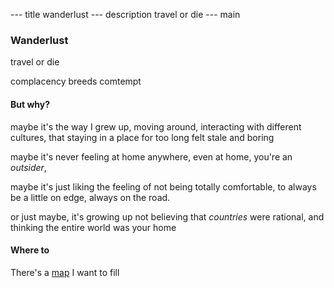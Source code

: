 --- title
wanderlust
--- description
travel or die
--- main


### Wanderlust

travel or die

complacency breeds comtempt

#### But why?

maybe it's the way I grew up,
moving around,
interacting with different cultures,
that staying in a place for too long felt stale and boring

maybe it's never feeling at home anywhere,
even at home,
you're an _outsider_,

maybe it's just liking the feeling of not being totally comfortable,
to always be a little on edge,
always on the road.

or just maybe,
it's growing up not believing that _countries_ were rational,
and thinking the entire world was your home

#### Where to

There's a [map](/) I want to fill
